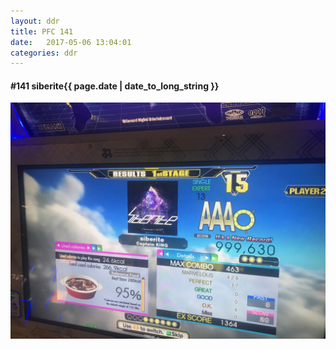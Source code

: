```yaml
---
layout: ddr
title: PFC 141
date:   2017-05-06 13:04:01
categories: ddr
---
```


#### **#141** siberite<span class="pull-right">{{ page.date | date_to_long_string }}</span>
![](/images/pfc/141_siberite.jpg)
